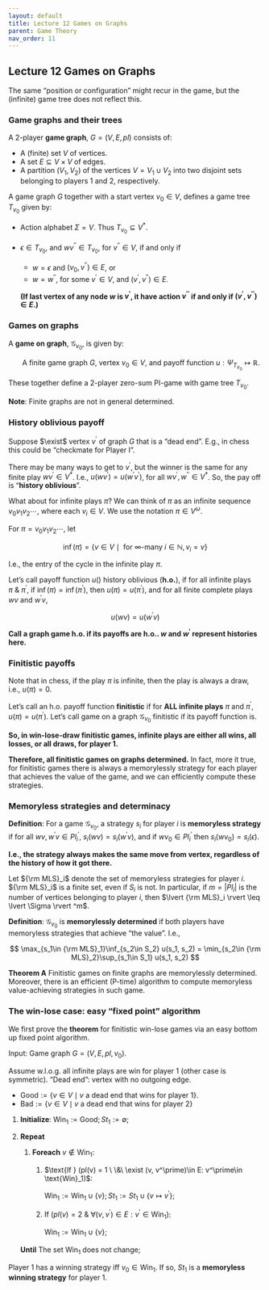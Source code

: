```yaml
---
layout: default
title: Lecture 12 Games on Graphs
parent: Game Theory
nav_order: 11
---
```

## Lecture 12 Games on Graphs

The same “position or configuration” might recur in the game, but the (infinite) game tree does not reflect this.

### Game graphs and their trees

A 2-player **game graph**, $G = (V, E, pl)$ consists of:

- A (finite) set $V$ of vertices.
- A set $E \subseteq V\times V$ of edges.
- A partition $(V_1, V_2)$ of the vertices $V = V_1 \cup V_2$ into two disjoint sets belonging to players 1 and 2, respectively.

A game graph $G$ together with a start vertex $v_0 \in V$, defines a game tree $T_{v_0}$ given by:

- Action alphabet $\Sigma = V$. Thus $T_{v_0} \subseteq V^*$.
- $\epsilon \in T_{v_0}$, and $wv^{\prime\prime} \in T_{v_0}$, for $v^{\prime\prime} \in V$, if and only if
    - $w = \epsilon$ and $(v_0, v^{\prime\prime}) \in E$, or
    - $w = w^{\prime\prime}$, for some $v^\prime\in V$, and $(v^\prime, v^{\prime\prime})\in E$.
    
    **(If last vertex of any node $w$ is $v^\prime$, it have action $v^{\prime\prime}$ if and only if $(v^\prime, v^{\prime\prime})\in E$.)**

### Games on graphs

A **game on graph**, $\mathcal{G}_{v_0}$, is given by:

&nbsp;&nbsp;&nbsp;&nbsp;&nbsp;&nbsp; A finite game graph $G$, vertex $v_0\in V$, and payoff function $u: \Psi_{T_{v_0}} \mapsto \mathbb{R}$.

These together define a 2-player zero-sum PI-game with game tree $T_{v_0}$.

**Note**: Finite graphs are not in general determined.

### History oblivious payoff

Suppose $\exist$ vertex $v^\prime$ of graph $G$ that is a “dead end”. E.g., in chess this could be “checkmate for Player I”.

There may be many ways to get to $v^\prime$, but the winner is the same for any finite play $wv^\prime \in V^\ast$. I.e., $u(wv^\prime) = u(w^\prime v^\prime)$, for all $wv^\prime, w^{\prime\prime} \in V^\ast$. So, the pay off is “**history oblivious**”.

What about for infinite plays $\pi$? We can think of $\pi$ as an infinite sequence $v_0v_1v_2\cdots$, where each $v_i \in V$. We use the notation $\pi \in V^\omega$.

For $\pi = v_0v_1v_2\cdots$, let

$$
\inf(\pi) = \lbrace v\in V \mid \text{ for }\infty\text{-many } i \in \mathbb{N}, v_i = v\rbrace 
$$

I.e., the entry of the cycle in the infinite play $\pi$.

Let’s call payoff function $u()$ history oblivious (**h.o.**), if for all infinite plays $\pi\ \&\ \pi^\prime$, if $\inf(\pi) = \inf(\pi^\prime)$, then $u(\pi) = u(\pi^\prime)$, and for all finite complete plays $wv$ and $w^\prime v$, 

$$
u(wv) = u(w^\prime v)
$$

**Call a graph game h.o. if its payoffs are h.o.. $w$ and $w^\prime$ represent histories here.**

### Finitistic payoffs

Note that in chess, if the play $\pi$ is infinite, then the play is always a draw, i.e., $u(\pi) = 0$.

Let’s call an h.o. payoff function **finitistic** if for **ALL infinite plays** $\pi$ and $\pi^\prime$, $u(\pi) = u(\pi^\prime)$. Let’s call game on a graph $\mathcal{G}_{v_0}$ finitistic if its payoff function is. 

**So, in win-lose-draw finitistic games, infinite plays are either all wins, all losses, or all draws, for player 1.**

**Therefore, all finitistic games on graphs determined.** In fact, more it true, for finitistic games there is always a memorylessly strategy for each player that achieves the value of the game, and we can efficiently compute these strategies.

### Memoryless strategies and determinacy

**Definition**: For a game $\mathcal{G}_{v_0}$, a strategy $s_i$ for player $i$ is **memoryless strategy** if for all $wv, w^\prime v \in Pl^\prime_i$, $s_i(wv) = s_i(w^\prime v)$, and if $wv_0\in Pl_i^\prime$ then $s_i(wv_0) = s_i(\epsilon)$. 

**I.e., the strategy always makes the same move from vertex, regardless of the history of how it got there.**

Let ${\rm MLS}_i$ denote the set of memoryless strategies for player $i$. ${\rm MLS}_i$ is a finite set, even if $S_i$ is not. In particular, if $m = \lvert Pl_i\rvert$ is the number of vertices belonging to player $i$, then $\lvert {\rm MLS}_i \rvert \leq \lvert \Sigma \rvert ^m$.

**Definition**: $\mathcal{G}_{v_0}$ is **memorylessly determined** if both players have memoryless strategies that achieve “the value”. I.e.,

$$
\max_{s_1\in {\rm MLS}_1}\inf_{s_2\in S_2} u(s_1, s_2) = \min_{s_2\in {\rm MLS}_2}\sup_{s_1\in S_1} u(s_1, s_2)
$$

**Theorem A** Finitistic games on finite graphs are memorylessly determined. Moreover, there is an efficient (P-time) algorithm to compute memoryless value-achieving strategies in such game.

### The win-lose case: easy “fixed point” algorithm

We first prove the **theorem** for finitistic win-lose games via an easy bottom up fixed point algorithm.

$\text{Input}$: Game graph $G = (V, E, pl, v_0)$.

Assume w.l.o.g. all infinite plays are win for player 1 (other case is symmetric). “Dead end”: vertex with no outgoing edge.

- $\text{Good} := \lbrace v\in V \mid v \text{ a dead end that wins for player 1}\rbrace$.
- $\text{Bad}:= \lbrace v\in V \mid v \text{ a dead end that wins for player 2} \rbrace$

1. $\mathbf{Initialize}$:  $\text{Win}_1 := \text{Good}; St_1 := \emptyset$;
2. $\mathbf{Repeat}$

    1. $\mathbf{Foreach}\ v\notin \text{Win}_1$:
        1. $\text{If } (pl(v) = 1 \ \&\ \exist (v, v^\prime)\in E: v^\prime\in \text{Win}_1)$:
            
            $\text{Win}_1 := \text{Win}_1 \cup \lbrace v\rbrace; St_1 := St_1 \cup \lbrace v\mapsto v^\prime\rbrace$;
            
        2. $\text{If } (pl(v) = 2 \ \&\ \forall (v, v^\prime)\in E: v^\prime\in \text{Win}_1)$:
            
            $\text{Win}_1 := \text{Win}_1 \cup \lbrace v\rbrace$;
            
    
    $\mathbf{Until} \text{ The set Win}_1 \text{ does not change}$;
    

Player 1 has a winning strategy iff $v_0 \in \text{Win}_1$. If so, $St_1$ is a **memoryless winning strategy** for player 1.